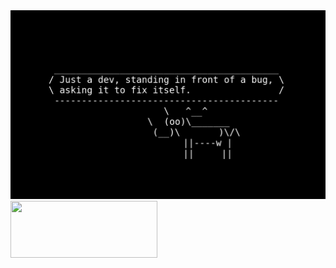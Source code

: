 <img src="./bug.jpg" alt="Image" />

<a href="https://nowpayments.io/donation?api_key=8BHPKB7-H7XM3E9-GCK9AFV-JTT2ZJY">
<img src="https://img.buymeacoffee.com/button-api/?text=Cryptocurrency&emoji=%F0%9F%9A%80&slug=soberhacker&button_colour=e38215&font_colour=FFFFFF&font_family=Bree&outline_colour=000000&coffee_colour=FFDD00" width=235 height=91>
